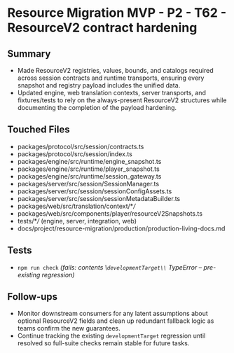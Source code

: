 # Resource Migration MVP - P2 - T62 - ResourceV2 contract hardening

## Summary

- Made ResourceV2 registries, values, bounds, and catalogs required across session contracts and runtime transports, ensuring every snapshot and registry payload includes the unified data.
- Updated engine, web translation contexts, server transports, and fixtures/tests to rely on the always-present ResourceV2 structures while documenting the completion of the payload hardening.

## Touched Files

- packages/protocol/src/session/contracts.ts
- packages/protocol/src/session/index.ts
- packages/engine/src/runtime/engine_snapshot.ts
- packages/engine/src/runtime/player_snapshot.ts
- packages/engine/src/runtime/session_gateway.ts
- packages/server/src/session/SessionManager.ts
- packages/server/src/session/sessionConfigAssets.ts
- packages/server/src/session/sessionMetadataBuilder.ts
- packages/web/src/translation/context/\*_/_
- packages/web/src/components/player/resourceV2Snapshots.ts
- tests/\*_/_ (engine, server, integration, web)
- docs/project/resource-migration/production/production-living-docs.md

## Tests

- `npm run check` _(fails: contents \\`developmentTarget\\` TypeError – pre-existing regression)_

## Follow-ups

- Monitor downstream consumers for any latent assumptions about optional ResourceV2 fields and clean up redundant fallback logic as teams confirm the new guarantees.
- Continue tracking the existing `developmentTarget` regression until resolved so full-suite checks remain stable for future tasks.
